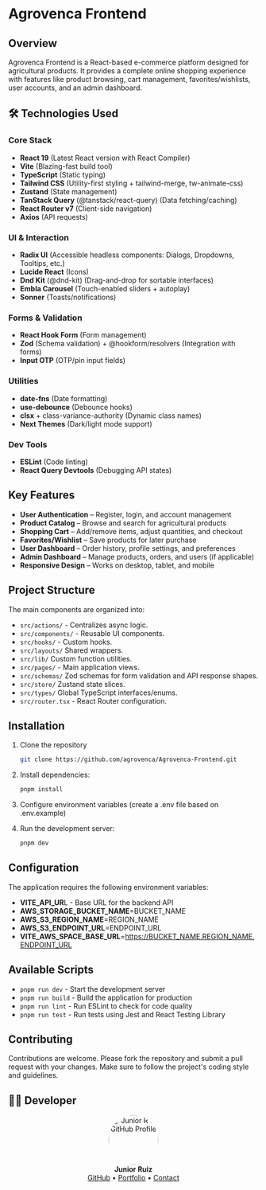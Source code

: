 # Agrovenca Frontend

## Overview

Agrovenca Frontend is a React-based e-commerce platform designed for agricultural products. It provides a complete online shopping experience with features like product browsing, cart management, favorites/wishlists, user accounts, and an admin dashboard.

## 🛠️ Technologies Used

### Core Stack

- **React 19** (Latest React version with React Compiler)
- **Vite** (Blazing-fast build tool)
- **TypeScript** (Static typing)
- **Tailwind CSS** (Utility-first styling + tailwind-merge, tw-animate-css)
- **Zustand** (State management)
- **TanStack Query** (@tanstack/react-query) (Data fetching/caching)
- **React Router v7** (Client-side navigation)
- **Axios** (API requests)

### UI & Interaction

- **Radix UI** (Accessible headless components: Dialogs, Dropdowns, Tooltips, etc.)
- **Lucide React** (Icons)
- **Dnd Kit** (@dnd-kit) (Drag-and-drop for sortable interfaces)
- **Embla Carousel** (Touch-enabled sliders + autoplay)
- **Sonner** (Toasts/notifications)

### Forms & Validation

- **React Hook Form** (Form management)
- **Zod** (Schema validation) + @hookform/resolvers (Integration with forms)
- **Input OTP** (OTP/pin input fields)

### Utilities

- **date-fns** (Date formatting)
- **use-debounce** (Debounce hooks)
- **clsx** + class-variance-authority (Dynamic class names)
- **Next Themes** (Dark/light mode support)

### Dev Tools

- **ESLint** (Code linting)
- **React Query Devtools** (Debugging API states)

## Key Features

- **User Authentication** – Register, login, and account management
- **Product Catalog** – Browse and search for agricultural products
- **Shopping Cart** – Add/remove items, adjust quantities, and checkout
- **Favorites/Wishlist** – Save products for later purchase
- **User Dashboard** – Order history, profile settings, and preferences
- **Admin Dashboard** – Manage products, orders, and users (if applicable)
- **Responsive Design** – Works on desktop, tablet, and mobile

## Project Structure

The main components are organized into:

- `src/actions/` - Centralizes async logic.
- `src/components/` - Reusable UI components.
- `src/hooks/` - Custom hooks.
- `src/layouts/` Shared wrappers.
- `src/lib/` Custom function utilities.
- `src/pages/` - Main application views.
- `src/schemas/` Zod schemas for form validation and API response shapes.
- `src/store/` Zustand state slices.
- `src/types/` Global TypeScript interfaces/enums.
- `src/router.tsx` - React Router configuration.

## Installation

1. Clone the repository

   ```bash
   git clone https://github.com/agrovenca/Agrovenca-Frontend.git
   ```

2. Install dependencies:
   ```bash
   pnpm install
   ```
3. Configure environment variables (create a .env file based on .env.example)
4. Run the development server:
   ```bash
   pnpm dev
   ```

## Configuration

The application requires the following environment variables:

- **VITE_API_UR**L - Base URL for the backend API
- **AWS_STORAGE_BUCKET_NAME**=BUCKET_NAME
- **AWS_S3_REGION_NAME**=REGION_NAME
- **AWS_S3_ENDPOINT_URL**=ENDPOINT_URL
- **VITE_AWS_SPACE_BASE_URL**=https://BUCKET_NAME.REGION_NAME.ENDPOINT_URL

## Available Scripts

- `pnpm run dev` - Start the development server
- `pnpm run build` - Build the application for production
- `pnpm run lint` - Run ESLint to check for code quality
- `pnpm run test` - Run tests using Jest and React Testing Library

## Contributing

Contributions are welcome. Please fork the repository and submit a pull request with your changes. Make sure to follow the project's coding style and guidelines.

## 👨‍💻 Developer

<div align="center"> 
  <a href="https://github.com/junior-r"> 
    <img src="https://avatars.githubusercontent.com/junior-r" loading="lazy" width="100" style="border-radius: 50%;" alt="Junior R's GitHub Profile"> 
  </a> <br /> <strong>Junior Ruiz</strong> 
  <br /> 
  <a href="https://github.com/junior-r" target="_blank">GitHub</a> • 
  <a href="https://junior-dev.vercel.app/" target="_blank">Portfolio</a> • 
  <a href="mailto:juniorruiz331@gmail.com">Contact</a> 
</div>
